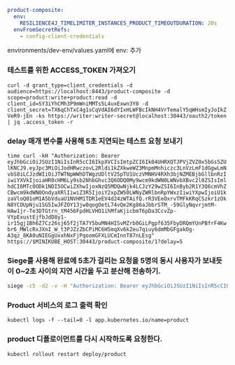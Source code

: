 
```yaml
product-composite:  
  env:  
    RESILIENCE4J_TIMELIMITER_INSTANCES_PRODUCT_TIMEOUTDURATION: 20s  
  envFromSecretRefs:  
    - config-client-credentials
```
environments/dev-env/values.yaml에 env: 추가

### 테스트를 위한 ACCESS_TOKEN 가져오기
`curl -d grant_type=client_credentials -d audience=https://localhost:8443/product-composite -d scope=product:write+product:read -d client_id=SY3iYhCMh3P9mWniMMTs5L4uxExwn3Y0 -d client_secret=TX6qChTxC4g1sCqVdAI6dYIxHLWFBcIkNH4VrTemalY5qWHsmIyJoIkZVeR9-jEn -ks https://writer:writer-secret@localhost:30443/oauth2/token | jq .access_token -r`

### delay 매개 변수를 사용해 5초 지연되는 테스트 요청 보내기
`time curl -kH "Authorization: Bearer eyJhbGciOiJSUzI1NiIsInR5cCI6IkpXVCIsImtpZCI6Ik04UHRXQTJPVjZVZ0x5bGs5ZUlKNCJ9.eyJpc3MiOiJodHRwczovL2Rldi1kZXkweWZ3MnpmMnhiczc3LnVzLmF1dGgwLmNvbS8iLCJzdWIiOiJTWTNpWWhDTWgzUDltV25pTU1UczVMNHV4RXh3bjNZMEBjbGllbnRzIiwiYXVkIjoiaHR0cHM6Ly9sb2NhbGhvc3Q6ODQ0My9wcm9kdWN0LWNvbXBvc2l0ZSIsImlhdCI6MTc0ODk1NDI5OCwiZXhwIjoxNzQ5MDQwNjk4LCJzY29wZSI6InByb2R1Y3Q6cmVhZCBwcm9kdWN0OndyaXRlIiwiZ3R5IjoiY2xpZW50LWNyZWRlbnRpYWxzIiwiYXpwIjoiU1kzaVloQ01oM1A5bVduaU1NVHM1TDR1eEV4d24zWTAifQ.rR3VEeOxrvTMFkKRqCSzkr1zOkN8YCOUpNju1SG5IwJFZOY13jw0qogOetL74vQe2Kg86aJbbrSTM_-59GlyNqvrjmtM-HAw1jr-Te3DTGtrn_tM456FpdHLVHO1ihMfaKjicbmT6pDa3CcvZp-VYpExustEjfbJdD8y1-ir15gj1Bh6Z7Cz26sj65f2jTA7Y5buMN4HISvMZrb0GiLPgpf635FbyDRQmYUnPBfrF4Kwbr6_MWlcRxJXnI_W_t3PJZzZbCPiMC6H5mqXv6kZeu7qiuy6dmMbGFgakOg-A3qz_8KA0uNIEGgUxxhNxFjPqoomGFXLUCmInnT87nLEsg" https://$MINIKUBE_HOST:30443/product-composite/1?delay=5`

### Siege를 사용해 완료에 5초가 걸리는 요청을 5명의 동시 사용자가 보내듯이 0~2초 사이의 지연 시간을 두고 분산해 전송하기.
```bash
siege -c5 -d2 -v -H "Authorization: Bearer eyJhbGciOiJSUzI1NiIsInR5cCI6IkpXVCIsImtpZCI6Ik04UHRXQTJPVjZVZ0x5bGs5ZUlKNCJ9.eyJpc3MiOiJodHRwczovL2Rldi1kZXkweWZ3MnpmMnhiczc3LnVzLmF1dGgwLmNvbS8iLCJzdWIiOiJTWTNpWWhDTWgzUDltV25pTU1UczVMNHV4RXh3bjNZMEBjbGllbnRzIiwiYXVkIjoiaHR0cHM6Ly9sb2NhbGhvc3Q6ODQ0My9wcm9kdWN0LWNvbXBvc2l0ZSIsImlhdCI6MTc0ODk1NDI5OCwiZXhwIjoxNzQ5MDQwNjk4LCJzY29wZSI6InByb2R1Y3Q6cmVhZCBwcm9kdWN0OndyaXRlIiwiZ3R5IjoiY2xpZW50LWNyZWRlbnRpYWxzIiwiYXpwIjoiU1kzaVloQ01oM1A5bVduaU1NVHM1TDR1eEV4d24zWTAifQ.rR3VEeOxrvTMFkKRqCSzkr1zOkN8YCOUpNju1SG5IwJFZOY13jw0qogOetL74vQe2Kg86aJbbrSTM_-59GlyNqvrjmtM-HAw1jr-Te3DTGtrn_tM456FpdHLVHO1ihMfaKjicbmT6pDa3CcvZp-VYpExustEjfbJdD8y1-ir15gj1Bh6Z7Cz26sj65f2jTA7Y5buMN4HISvMZrb0GiLPgpf635FbyDRQmYUnPBfrF4Kwbr6_MWlcRxJXnI_W_t3PJZzZbCPiMC6H5mqXv6kZeu7qiuy6dmMbGFgakOg-A3qz_8KA0uNIEGgUxxhNxFjPqoomGFXLUCmInnT87nLEsg" https://$MINIKUBE_HOST:30443/product-composite/1?delay=5
```

### Product 서비스의 로그 출력 확인
`kubectl logs -f --tail=0 -l app.kubernetes.io/name=product`

### product 디폴로이먼트를 다시 시작하도록 요청한다.
`kubectl rollout restart deploy/product`